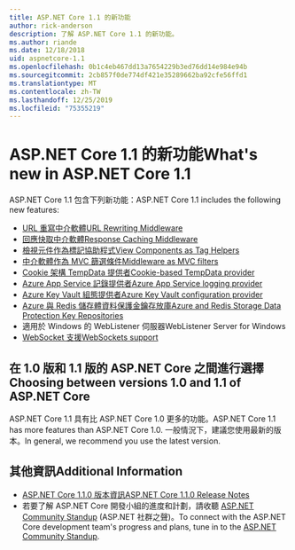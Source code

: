 ```yaml
---
title: ASP.NET Core 1.1 的新功能
author: rick-anderson
description: 了解 ASP.NET Core 1.1 的新功能。
ms.author: riande
ms.date: 12/18/2018
uid: aspnetcore-1.1
ms.openlocfilehash: 0b1c4eb467dd13a7654229b3ed76dd14e984e94b
ms.sourcegitcommit: 2cb857f0de774df421e35289662ba92cfe56ffd1
ms.translationtype: MT
ms.contentlocale: zh-TW
ms.lasthandoff: 12/25/2019
ms.locfileid: "75355219"
---
```

# <a name="whats-new-in-aspnet-core-11"></a><span data-ttu-id="61322-103">ASP.NET Core 1.1 的新功能</span><span class="sxs-lookup"><span data-stu-id="61322-103">What's new in ASP.NET Core 1.1</span></span>

<span data-ttu-id="61322-104">ASP.NET Core 1.1 包含下列新功能：</span><span class="sxs-lookup"><span data-stu-id="61322-104">ASP.NET Core 1.1 includes the following new features:</span></span>

- [<span data-ttu-id="61322-105">URL 重寫中介軟體</span><span class="sxs-lookup"><span data-stu-id="61322-105">URL Rewriting Middleware</span></span>](xref:fundamentals/url-rewriting)
- [<span data-ttu-id="61322-106">回應快取中介軟體</span><span class="sxs-lookup"><span data-stu-id="61322-106">Response Caching Middleware</span></span>](xref:performance/caching/middleware)
- [<span data-ttu-id="61322-107">檢視元件作為標記協助程式</span><span class="sxs-lookup"><span data-stu-id="61322-107">View Components as Tag Helpers</span></span>](xref:mvc/views/view-components#invoking-a-view-component-as-a-tag-helper)
- [<span data-ttu-id="61322-108">中介軟體作為 MVC 篩選條件</span><span class="sxs-lookup"><span data-stu-id="61322-108">Middleware as MVC filters</span></span>](xref:mvc/controllers/filters#using-middleware-in-the-filter-pipeline)
- [<span data-ttu-id="61322-109">Cookie 架構 TempData 提供者</span><span class="sxs-lookup"><span data-stu-id="61322-109">Cookie-based TempData provider</span></span>](xref:fundamentals/app-state#tempdata)
- [<span data-ttu-id="61322-110">Azure App Service 記錄提供者</span><span class="sxs-lookup"><span data-stu-id="61322-110">Azure App Service logging provider</span></span>](xref:fundamentals/logging/index#azure-app-service-provider)
- [<span data-ttu-id="61322-111">Azure Key Vault 組態提供者</span><span class="sxs-lookup"><span data-stu-id="61322-111">Azure Key Vault configuration provider</span></span>](xref:security/key-vault-configuration)
- [<span data-ttu-id="61322-112">Azure 與 Redis 儲存體資料保護金鑰存放庫</span><span class="sxs-lookup"><span data-stu-id="61322-112">Azure and Redis Storage Data Protection Key Repositories</span></span>](xref:security/data-protection/implementation/key-storage-providers)
- <span data-ttu-id="61322-113">適用於 Windows 的 WebListener 伺服器</span><span class="sxs-lookup"><span data-stu-id="61322-113">WebListener Server for Windows</span></span>
- [<span data-ttu-id="61322-114">WebSocket 支援</span><span class="sxs-lookup"><span data-stu-id="61322-114">WebSockets support</span></span>](xref:fundamentals/websockets)

## <a name="choosing-between-versions-10-and-11-of-aspnet-core"></a><span data-ttu-id="61322-115">在 1.0 版和 1.1 版的 ASP.NET Core 之間進行選擇</span><span class="sxs-lookup"><span data-stu-id="61322-115">Choosing between versions 1.0 and 1.1 of ASP.NET Core</span></span>

<span data-ttu-id="61322-116">ASP.NET Core 1.1 具有比 ASP.NET Core 1.0 更多的功能。</span><span class="sxs-lookup"><span data-stu-id="61322-116">ASP.NET Core 1.1 has more features than ASP.NET Core 1.0.</span></span> <span data-ttu-id="61322-117">一般情況下，建議您使用最新的版本。</span><span class="sxs-lookup"><span data-stu-id="61322-117">In general, we recommend you use the latest version.</span></span>

## <a name="additional-information"></a><span data-ttu-id="61322-118">其他資訊</span><span class="sxs-lookup"><span data-stu-id="61322-118">Additional Information</span></span>

- [<span data-ttu-id="61322-119">ASP.NET Core 1.1.0 版本資訊</span><span class="sxs-lookup"><span data-stu-id="61322-119">ASP.NET Core 1.1.0 Release Notes</span></span>](https://github.com/aspnet/Home/releases/tag/1.1.0)
- <span data-ttu-id="61322-120">若要了解 ASP.NET Core 開發小組的進度和計劃，請收聽 [ASP.NET Community Standup](https://live.asp.net/) (ASP.NET 社群之聲)。</span><span class="sxs-lookup"><span data-stu-id="61322-120">To connect with the ASP.NET Core development team's progress and plans, tune in to the [ASP.NET Community Standup](https://live.asp.net/).</span></span>
